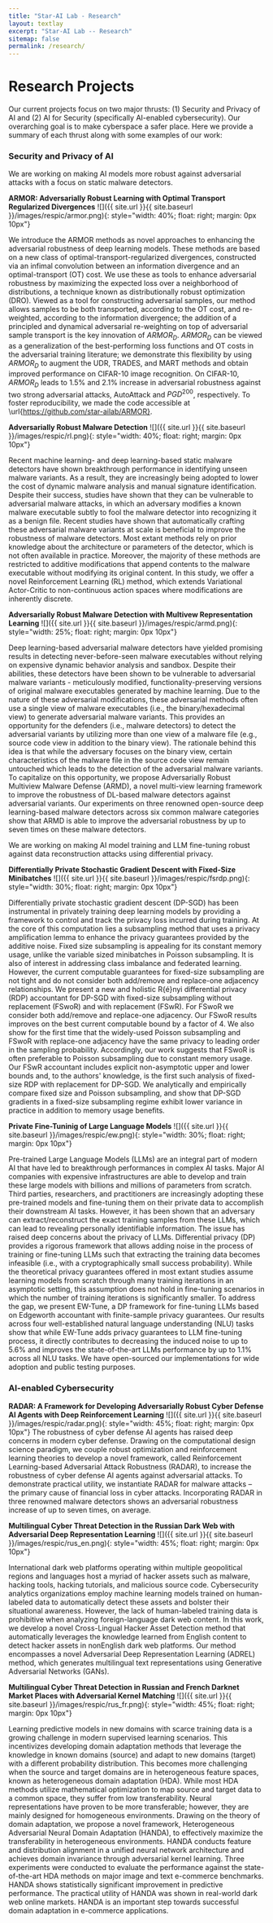 ```yaml
---
title: "Star-AI Lab - Research"
layout: textlay
excerpt: "Star-AI Lab -- Research"
sitemap: false
permalink: /research/
---
```


# Research Projects

Our current projects focus on two major thrusts: (1) Security and Privacy of AI and (2) AI for Security (specifically AI-enabled cybersecurity). Our overarching goal is to make cyberspace a safer place.
Here we provide a summary of each thrust along with some examples of our work:

### Security and Privacy of AI

We are working on making AI models more robust against adversarial attacks with a focus on static malware detectors. 


**ARMOR: Adversarially Robust Learning with Optimal Transport Regularized Divergences**  ![]({{ site.url }}{{ site.baseurl }}/images/respic/armor.png){: style="width: 40%; float: right; margin: 0px 10px"}

We introduce the ARMOR methods as novel approaches to enhancing the adversarial robustness of deep learning models. These methods are based on a new class of optimal-transport-regularized divergences, constructed via an infimal convolution between an information divergence and an optimal-transport (OT) cost. We use these as tools to enhance  adversarial robustness  by maximizing the expected loss over a neighborhood of distributions, a technique known as distributionally robust optimization (DRO). Viewed as a tool for constructing adversarial samples,  our method allows samples to be both transported, according to the OT cost, and re-weighted, according to the information divergence; the addition of a principled and dynamical adversarial re-weighting on top of adversarial sample transport is the key innovation of $ARMOR_D$. $ARMOR_D$ can be viewed as a generalization of the best-performing loss functions and OT costs in the adversarial training literature; we demonstrate this flexibility by using $ARMOR_D$ to augment the UDR, TRADES, and MART methods and obtain  improved performance on CIFAR-10 image recognition. On CIFAR-10, $ARMOR_D$ leads to 1.5\% and 2.1\% increase in adversarial robustness against two strong adversarial attacks, AutoAttack and $PGD^{200}$, respectively. To foster reproducibility, we made the code accessible at \url{https://github.com/star-ailab/ARMOR}.

**Adversarially Robust Malware Detection**  ![]({{ site.url }}{{ site.baseurl }}/images/respic/rl.png){: style="width: 40%; float: right; margin: 0px 10px"}

Recent machine learning- and deep learning-based static malware detectors have shown breakthrough performance in identifying unseen malware variants. As a result, they are
increasingly being adopted to lower the cost of dynamic malware analysis and manual signature identification. Despite their success, studies have shown that they can be vulnerable to
adversarial malware attacks, in which an adversary modifies a known malware executable subtly to fool the malware detector into recognizing it as a benign file. Recent studies have shown
that automatically crafting these adversarial malware variants at scale is beneficial to improve the robustness of malware detectors. Most extant methods rely on prior
knowledge about the architecture or parameters of the detector, which is not often available in practice. Moreover, the majority of these methods are restricted to additive modifications that append
contents to the malware executable without modifying its original content. In this study, we offer a novel Reinforcement Learning (RL) method, which extends Variational Actor-Critic to non-continuous action spaces where modifications are
inherently discrete.

**Adversarially Robust Malware Detection with Multivew Representation Learning**  ![]({{ site.url }}{{ site.baseurl }}/images/respic/armd.png){: style="width: 25%; float: right; margin: 0px 10px"}

Deep learning-based adversarial malware detectors have yielded promising results in detecting never-before-seen malware executables without relying on expensive dynamic behavior
analysis and sandbox. Despite their abilities, these detectors have been shown to be vulnerable to adversarial malware variants - meticulously modified, functionality-preserving
versions of original malware executables generated by machine learning. Due to the nature of these adversarial modifications, these adversarial methods often use a single view of
malware executables (i.e., the binary/hexadecimal view) to generate adversarial malware variants.
This provides an opportunity for the defenders (i.e., malware detectors) to detect the adversarial variants by utilizing more than one view of a malware file
(e.g., source code view in addition to the binary view). The rationale behind this idea is that while the adversary focuses on the binary view, certain characteristics 
of the malware file in the source code view remain untouched which leads to the detection of the adversarial malware variants. To capitalize on this opportunity, 
we propose Adversarially Robust Multiview Malware Defense (ARMD), a novel multi-view learning framework to improve the robustness of DL-based malware detectors against 
adversarial variants. Our experiments on three renowned open-source deep learning-based malware detectors across six common malware categories show that ARMD is able to improve 
the adversarial robustness by up to seven times on these malware detectors.

We are working on making AI model training and LLM fine-tuning robust against data reconstruction attacks using differential privacy.

**Differentially Private Stochastic Gradient Descent with Fixed-Size Minibatches**  ![]({{ site.url }}{{ site.baseurl }}/images/respic/fsrdp.png){: style="width: 30%; float: right; margin: 0px 10px"}

Differentially private stochastic gradient descent (DP-SGD) has been instrumental in privately training deep learning models by providing a framework to control and track the privacy loss incurred during training. At the core of this computation lies a subsampling method that uses a privacy amplification lemma to enhance the privacy guarantees provided by the additive noise. Fixed size subsampling is appealing for its constant memory usage, unlike the variable sized minibatches in Poisson subsampling. It is also of interest in addressing class imbalance and federated learning. However, the current computable guarantees for fixed-size subsampling are not tight and do not consider both add/remove and replace-one adjacency relationships. We present a new and holistic R{é}nyi differential privacy (RDP) accountant for DP-SGD with fixed-size subsampling without replacement (FSwoR) and with replacement (FSwR). For FSwoR we consider both add/remove and replace-one adjacency. Our FSwoR results improves on the best current computable bound by a factor of 4. We also show for the first time that the widely-used Poisson subsampling and FSwoR with replace-one adjacency have the same privacy to leading order in the sampling probability. Accordingly, our work suggests that FSwoR is often preferable to Poisson subsampling due to constant memory usage. Our FSwR accountant includes explicit non-asymptotic upper and lower bounds and, to the authors' knowledge, is the first such analysis of fixed-size RDP with replacement for DP-SGD. We analytically and empirically compare fixed size and Poisson subsampling, and show that DP-SGD gradients in a fixed-size subsampling regime exhibit lower variance in practice in addition to memory usage benefits. 

**Private Fine-Tuninig of Large Language Models**  ![]({{ site.url }}{{ site.baseurl }}/images/respic/ew.png){: style="width: 30%; float: right; margin: 0px 10px"}

Pre-trained Large Language Models (LLMs) are an integral part of modern AI that have led to breakthrough performances in complex AI tasks. Major AI companies with expensive 
infrastructures are able to develop and train these large models with billions and millions of parameters from scratch. Third parties, researchers, and practitioners are 
increasingly adopting these pre-trained models and fine-tuning them on their private data to accomplish their downstream AI tasks. However, it has been shown that an adversary 
can extract/reconstruct the exact training samples from these LLMs, which can lead to revealing personally identifiable information. The issue has raised deep concerns about 
the privacy of LLMs. Differential privacy (DP) provides a rigorous framework that allows adding noise in the process of training or fine-tuning LLMs such that extracting 
the training data becomes infeasible (i.e., with a cryptographically small success probability). While the theoretical privacy guarantees offered in most extant studies assume 
learning models from scratch through many training iterations in an asymptotic setting, this assumption does not hold in fine-tuning scenarios in which the number of 
training iterations is significantly smaller. To address the gap, we present EW-Tune, a DP framework for fine-tuning LLMs based on Edgeworth accountant with finite-sample privacy guarantees. 
Our results across four well-established natural language understanding (NLU) tasks show that while EW-Tune adds privacy guarantees to LLM fine-tuning process, 
it directly contributes to decreasing the induced noise to up to 5.6% and improves the state-of-the-art LLMs performance by up to 1.1% across all NLU tasks. 
We have open-sourced our implementations for wide adoption and public testing purposes. 


### AI-enabled Cybersecurity

**RADAR: A Framework for Developing Adversarially Robust Cyber Defense AI Agents with Deep Reinforcement Learning** ![]({{ site.url }}{{ site.baseurl }}/images/respic/radar.png){: style="width: 45%; float: right; margin: 0px 10px"}
The robustness of cyber defense AI agents has raised deep concerns in modern cyber defense. Drawing on the computational design science paradigm, we couple robust optimization and reinforcement learning theories to develop a novel framework, called Reinforcement Learning-based Adversarial Attack Robustness (RADAR), to increase the robustness of cyber defense AI agents against adversarial attacks. To demonstrate practical utility, we instantiate RADAR for malware attacks – the primary cause of financial loss in cyber attacks. Incorporating RADAR in three renowned malware detectors shows an adversarial robustness increase of up to seven times, on average.

**Multilingual Cyber Threat Detection in the Russian Dark Web with Adversarial Deep Representation Learning** ![]({{ site.url }}{{ site.baseurl }}/images/respic/rus_en.png){: style="width: 45%; float: right; margin: 0px 10px"}

International dark web platforms operating within multiple geopolitical regions and languages host a myriad of hacker assets such as malware, hacking tools, hacking tutorials, and malicious
source code. Cybersecurity analytics organizations employ machine learning models trained on human-labeled data to automatically detect these assets and bolster their situational awareness.
However, the lack of human-labeled training data is prohibitive when analyzing foreign-language dark web content. In this work, we develop a novel Cross-Lingual Hacker Asset Detection method that
automatically leverages the knowledge learned from English content to detect hacker assets in nonEnglish dark web platforms. Our method encompasses a novel Adversarial Deep Representation
Learning (ADREL) method, which generates multilingual text representations using Generative Adversarial Networks (GANs).


**Multilingual Cyber Threat Detection in Russian and French Darknet Market Places with Adversarial Kernel Matching** ![]({{ site.url }}{{ site.baseurl }}/images/respic/rus_fr.png){: style="width: 45%; float: right; margin: 0px 10px"}

Learning predictive models in new domains with scarce training data is a growing challenge in modern supervised learning
scenarios. This incentivizes developing domain adaptation methods that leverage the knowledge in known domains (source) and adapt to
new domains (target) with a different probability distribution. This becomes more challenging when the source and target domains are in
heterogeneous feature spaces, known as heterogeneous domain adaptation (HDA). While most HDA methods utilize mathematical
optimization to map source and target data to a common space, they suffer from low transferability. Neural representations have proven to
be more transferable; however, they are mainly designed for homogeneous environments. Drawing on the theory of domain adaptation, we
propose a novel framework, Heterogeneous Adversarial Neural Domain Adaptation (HANDA), to effectively maximize the transferability in
heterogeneous environments. HANDA conducts feature and distribution alignment in a unified neural network architecture and achieves
domain invariance through adversarial kernel learning. Three experiments were conducted to evaluate the performance against the
state-of-the-art HDA methods on major image and text e-commerce benchmarks. HANDA shows statistically significant improvement in
predictive performance. The practical utility of HANDA was shown in real-world dark web online markets. HANDA is an important step
towards successful domain adaptation in e-commerce applications.



<!---
**Scanning tunneling noise spectroscopy (STNS).** We have developed a novel cryogenic MHz amplifier that allows us to measure not only the average tunneling current, but also its fluctuation! This has many applications: one can detect the fluctuations of the electronic states, peculiar tunneling processes, and shot noise. We have used this instrument to discover charge trapping in the insulating layer of the cuprates, connected to the c-axis mystery, and to measure the doubling of the charge due to Andreev processes to the superfluid in a lead sample.


**Mott physics and high-temperature superconductivity.** Questions of interest include: (i), How does the Mott state collapse upon doping and how is this related to the complex phase diagram of high-temperature superconductors? (ii), What is the strange metal phase seen in correlated electron systems? Is this an exotic long-range entangled state? What is the mechanism of dissipation in that state? (iii), Why is the transition temperature in high-temperature superconductors so high? We have worked on iridates, rhodates, and cuprates.

**Nanofabricated "Smart Tips"**.
![]({{ site.url }}{{ site.baseurl }}/images/respic/SmartTip.png){: style="width: 250px; float: left; margin: 0px  10px"}
One of the  projects back from my job-proposal is to develop nanofabricated STM tips. The idea behind these “smart tips” is to use the technologies that were developed over decades in nanofabrication and make them available for scanning probe by using a nano-device instead of the traditional STM tungsten tip. One gains the flexibility of using different functionalities that are known from the fields of nanofabrication and mesoscopic physics. We are collaborating with the group Simon Groeblacher at TU Delft to realize this concept, benefitting from their unparalleled micro/nano fabrication know how.  A prototype of a smart tip is shown to the left. See publications in Microsyst Nanoeng, Nanotechnology, and PRB.

**Josephson STM.** Josephson STM has the ability to gain insight into spatial variations of the order parameter, or superfluid density. We have managed to, for the first time, use JSTM with atomic resolution on a quantum material.
We have used atomic-resolution Josephson scanning tunneling microscopy to reveal a strongly inhomogeneous superfluid in the iron-based superconductor FeTe0.55Se0.45. The results and their implications are published in Nature.

We also detected and investigated a quite particular YSR state in the same material.

**Ultra-stable SI-STM instrument.**  ![]({{ site.url }}{{ site.baseurl }}/images/respic/STMHead.png){: style="width: 250px; float: right; margin: 0px 10px"}
For SI-STM, having the most stable STM head is key. We have used finite element simulations, good choices in material science, and craftsmanship to build the most stable STM head in the world, to our knowledge. See publication in RSI.


**Strange Metals.** The strange metal phase might be the most mysterious phase of high-temperature superconductors. Here, the electrical resistivity grows linearly with temperature T in large areas of the phase diagram, with a mean free path that diminishes to a fraction of the interatomic distance. T-linear resistivity is often associated with quantum critical points and marginal-Fermi-liquid physics. In strange metals, the mystery seems to go even further: we deal with something that looks like a quantum critical phase over an extended range of the phase diagram instead of cumulating in a point. There exists no consistent theory for strange metals, leading to more adventurous new approaches including the holographic theories that use insights from gravity to explain strange metals (a recent textbook on this was written by our colleagues at Leiden University, Schalm and Zaanen).
We are part of the 'Strange Metal consortium NL' that includes the groups of Hussey, Golden, van Heumen, Zaanen, Schalm, Stoof and Vandoren. 

**Magnetic fluctuations and electron spin resonance.**
![]({{ site.url }}{{ site.baseurl }}/images/respic/SpinFluc.png){: style="width: 70%; float: center; margin: 10px"}

**Twisted bilayer graphene and other material with super-periodicities.**
We have proposed that artificial super-periodicities can lead to improved superconductivity, both because of increased density of states and because of phase space arguments (see image from our SciPost publication below). Perhaps for different reasons, twisted bilayer graphene has been shown to superconduct! We are investigate this material with the groups of Efetov, Baumberger, and van der Molen.

![]({{ site.url }}{{ site.baseurl }}/images/respic/SciPost.png){: style="width: 70%; float: center; margin: 0px"}

### ... and more.
--->